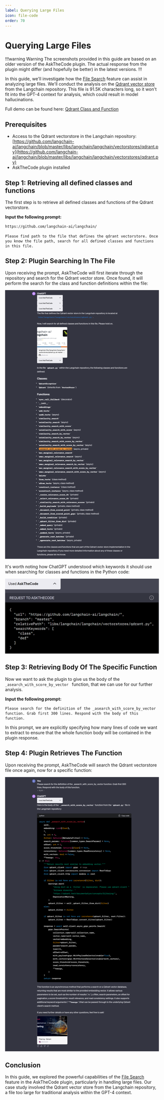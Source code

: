 ```yaml
---
label: Querying Large Files
icon: file-code
order: 70
---
```


# Querying Large Files

!!!warning Warning
The screenshots provided in this guide are based on an older version of the AskTheCode plugin. The actual response from the plugin might differ (and hopefully be better) in the latest versions.
!!!

In this guide, we'll investigate how the [File Search](/features/file-search) feature can assist in analyzing large files. We'll conduct the analysis on the [Qdrant vector store](https://github.com/langchain-ai/langchain/blob/master/libs/langchain/langchain/vectorstores/qdrant.py) from the Langchain repository. This file is 91.5K characters long, so it won't fit into the GPT-4 context for analysis, which could result in model hallucinations.

Full demo can be found here:
[Qdrant Class and Function](https://chat.openai.com/share/64c1546a-9b0c-4cdf-a78e-34cab69d4eb9)

## Prerequisites

- Access to the Qdrant vectorstore in the Langchain repository: [https://github.com/langchain-ai/langchain/blob/master/libs/langchain/langchain/vectorstores/qdrant.py](https://github.com/langchain-ai/langchain/blob/master/libs/langchain/langchain/vectorstores/qdrant.py)
- AskTheCode plugin installed

## Step 1: Retrieving all defined classes and functions

The first step is to retrieve all defined classes and functions of the Qdrant vectorstore.

**Input the following prompt:**  

```prompt
https://github.com/langchain-ai/langchain/

Please find path to the file that defines the qdrant vectorstore. Once you know the file path, search for all defined classes and functions in this file.
```

## Step 2: Plugin Searching In The File

Upon receiving the prompt, AskTheCode will first iterate through the repository and search for the Qdrant vector store. Once found, it will perform the search for the class and function definitions within the file:

![](/resources/usage/large-files/step2.png)

It's worth noting how ChatGPT understood which keywords it should use when searching for classes and functions in the Python code:

![](/resources/usage/large-files/step2-plugin-request.png)

## Step 3: Retrieving Body Of The Specific Function

Now we want to ask the plugin to give us the body of the `_asearch_with_score_by_vector ` function, that we can use for our further analysis.

**Input the following prompt:**

```prompt
Please search for the definition of the _asearch_with_score_by_vector function. Grab first 300 lines. Respond with the body of this function.
```

In this prompt, we are explicitly specifying how many lines of code we want to extract to ensure that the whole function body will be contained in the plugin response.

## Step 4: Plugin Retrieves The Function

Upon receiving the prompt, AskTheCode will search the Qdrant vectorstore file once again, now for a specific function:

![](/resources/usage/large-files/step4.png)

## Conclusion

In this guide, we explored the powerful capabilities of the [File Search](/features/file-search) feature in the AskTheCode plugin, particularly in handling large files. Our case study involved the Qdrant vector store from the Langchain repository, a file too large for traditional analysis within the GPT-4 context.

